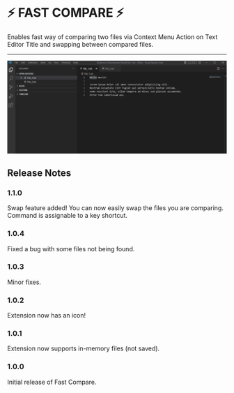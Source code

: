 # ⚡ FAST COMPARE ⚡

Enables fast way of comparing two files via Context Menu Action on Text Editor Title and swapping between compared files.

*************************************

![Exhibition](src/img/Animation.gif)

## Release Notes

### 1.1.0
Swap feature added! You can now easily swap the files you are comparing. Command is assignable to a key shortcut.

### 1.0.4

Fixed a bug with some files not being found.

### 1.0.3

Minor fixes.

### 1.0.2

Extension now has an icon!

### 1.0.1

Extension now supports in-memory files (not saved).

### 1.0.0

Initial release of Fast Compare.
